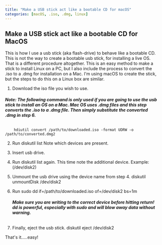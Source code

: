 ```yaml
---
title: "Make a USB stick act like a bootable CD for macOS"
categories: [macOS, .iso, .dmg, linux]  
---
```



## Make a USB stick act like a bootable CD for MacOS


This is how I use a usb stick (aka flash-drive) to behave like a bootable CD.  This is not the way to create a bootable usb stick, for installing a live OS.  That is a different procedure altogether.  This is an easy method to make a stick to install Linux on a PC, but I also include the process to convert the .iso to a .dmg for installation on a Mac.
I'm using macOS to create the stick, but the steps to do this on a Linux box are similar.


1. Download the iso file you wish to use.

 ###### **Note: The following command is only used if you are going to use the usb stick to install an OS on a Mac. Mac OS uses .dmg files and this step converts the .iso to a .dmg file.  Then simply substitute the converted .dmg in step 6.**
        hdiutil convert /path/to/downloaded.iso -format UDRW -o /path/to/converted.dmg2  

2. Run
       diskutil list
   Note which devices are present.

3. Insert usb drive.

4. Run
       diskutil list
   again. This time note the additional device. Example:(/dev/disk2)

5. Unmount the usb drive using the device name from step 4.
       diskutil unmountDisk /dev/disk2

6. Run
       sudo dd if=/path/to/downloaded.iso of=/dev/disk2 bs=1m
   ###### **Make sure you are writing to the correct device before hitting return! dd is powerful, especially with sudo and will blow away data without warning.**

7. Finally, eject the usb stick.
       diskutil eject /dev/disk2

That's it.....easy!
